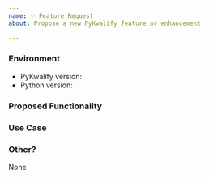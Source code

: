 ```yaml
---
name: ✨ Feature Request
about: Propose a new PyKwalify feature or enhancement

---
```


<!--
    NOTE: This form is only for proposing specific new features or enhancements.

    Please describe the environment in which you are running PyKwalify. Be sure
    that you are running an unmodified instance of the latest stable release
    before submitting a bug report.
-->

### Environment
* PyKwalify version: <!-- Example: 1.8.0 -->
* Python version: <!-- Example: 3.7.0 -->

<!--
    Describe in detail the new functionality you are proposing. Include any
    specific changes to schema/rules.

    Include examples of any suggested modifications as they are very commonly used
    as tests in any implemented feature/functionality
-->
### Proposed Functionality



<!--
    Convey an example use case for your proposed feature.
-->
### Use Case


### Other?

None
